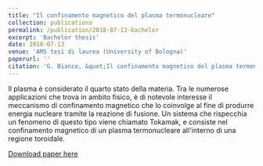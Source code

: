 ```yaml
---
title: "Il confinamento magnetico del plasma termonucleare"
collection: publications
permalink: /publication/2018-07-13-bachelor
excerpt: 'Bachelor thesis'
date: 2018-07-13
venue: 'AMS tesi di laurea (University of Bologna)'
paperurl: ''
citation: 'G. Bianco, &quot;Il confinamento magnetico del plasma termonucleare&quot;.'
---
```

Il plasma è considerato il quarto stato della materia. Tra le numerose applicazioni che trova in ambito fisico, è di notevole interesse il meccanismo di confinamento magnetico che lo coinvolge al fine di produrre energia nucleare tramite la reazione di fusione. Un sistema che rispecchia un fenomeno di questo tipo viene chiamato Tokamak, e consiste nel confinamento magnetico di un plasma termonucleare all'interno di una regione toroidale.

[Download paper here](http://JustWhit3.github.io/files/bachelor.pdf)